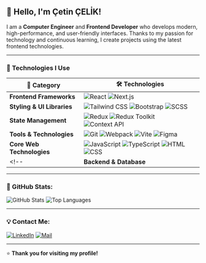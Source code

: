 ## 👋 Hello, I'm Çetin ÇELİK!  

I am a **Computer Engineer** and **Frontend Developer** who develops modern, high-performance, and user-friendly interfaces. Thanks to my passion for technology and continuous learning, I create projects using the latest frontend technologies.  

---

### 🚀 Technologies I Use

| 🚀 **Category** | 🛠 **Technologies** |
|--------------|----------------|
| **Frontend Frameworks** | ![React](https://img.shields.io/badge/React-000?style=for-the-badge&logo=react&logoColor=61DAFB) ![Next.js](https://img.shields.io/badge/Next.js-000?style=for-the-badge&logo=next.js&logoColor=white) <!--  ![Vue.js](https://img.shields.io/badge/Vue.js-000?style=for-the-badge&logo=vue.js&logoColor=4FC08D)  --> |
| **Styling & UI Libraries** | ![Tailwind CSS](https://img.shields.io/badge/Tailwind_CSS-000?style=for-the-badge&logo=tailwind-css&logoColor=38B2AC) ![Bootstrap](https://img.shields.io/badge/Bootstrap-000?style=for-the-badge&logo=bootstrap&logoColor=7952B3) ![SCSS](https://img.shields.io/badge/SCSS-000?style=for-the-badge&logo=sass&logoColor=CC6699) |
| **State Management** | ![Redux](https://img.shields.io/badge/Redux-000?style=for-the-badge&logo=redux&logoColor=764ABC) ![Redux Toolkit](https://img.shields.io/badge/Redux_Toolkit-000?style=for-the-badge&logo=redux&logoColor=764ABC)  ![Context API](https://img.shields.io/badge/Context_API-000?style=for-the-badge&logo=react&logoColor=61DAFB) |
| **Tools & Technologies** | ![Git](https://img.shields.io/badge/Git-000?style=for-the-badge&logo=git&logoColor=F05032) ![Webpack](https://img.shields.io/badge/Webpack-000?style=for-the-badge&logo=webpack&logoColor=8DD6F9) ![Vite](https://img.shields.io/badge/Vite-000?style=for-the-badge&logo=vite&logoColor=646CFF) ![Figma](https://img.shields.io/badge/Figma-000?style=for-the-badge&logo=figma&logoColor=F24E1E) |
| **Core Web Technologies** | ![JavaScript](https://img.shields.io/badge/JavaScript-000?style=for-the-badge&logo=javascript&logoColor=F7DF1E) ![TypeScript](https://img.shields.io/badge/TypeScript-000?style=for-the-badge&logo=typescript&logoColor=3178C6) ![HTML](https://img.shields.io/badge/HTML-000?style=for-the-badge&logo=html5&logoColor=E34F26) ![CSS](https://img.shields.io/badge/CSS-000?style=for-the-badge&logo=css3&logoColor=1572B6) |
<!--| **Backend & Database** | ![Node.js](https://img.shields.io/badge/Node.js-000?style=for-the-badge&logo=node.js&logoColor=339933) ![Express.js](https://img.shields.io/badge/Express.js-000?style=for-the-badge&logo=express&logoColor=white) ![MongoDB](https://img.shields.io/badge/MongoDB-000?style=for-the-badge&logo=mongodb&logoColor=47A248) |-->

---

### 📌 GitHub Stats:

![GitHub Stats](https://github-readme-stats.vercel.app/api?username=cetincelik&show_icons=true&theme=radical)
![Top Languages](https://github-readme-stats.vercel.app/api/top-langs/?username=cetincelik&layout=compact&theme=radical)

---

### 💡 Contact Me:

[![LinkedIn](https://img.shields.io/badge/LinkedIn-000?style=for-the-badge&logo=linkedin&logoColor=0A66C2)](https://www.linkedin.com/in/cetincelik1/)
[![Mail](https://img.shields.io/badge/E--Mail-000?style=for-the-badge&logo=gmail&logoColor=D14836)](mailto:cetincelik0@outlook.com)

---

⭐️ **Thank you for visiting my profile!**













